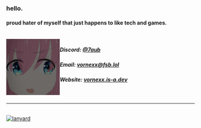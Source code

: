 <h3><b>hello.</b></h3>
<h4>proud hater of myself that just happens to like tech and games.</h4>
<br />
<img align="left" height="150" src="/bocchi.png" />

<div align="left">
  <h5> Discord: <a href='https://discord.com/users/1149438819834269856'>@7aub</a></h5>
  <h5> Email: <a href='mailto:vornexx@fsb.lol'>vornexx@fsb.lol</a></h5>
  <h5> Website: <a href='https://vornexx.is-a.dev'>vornexx.is-a.dev</a></h5>
</div>
<br />
<hr />
<a href='#'>
</a>
<br />
<a href='#'>
  <img alt='lanyard' width="380" height="190" src='https://lanyard.cnrad.dev/api/1149438819834269856' />
</a>
<br />
</ul>

